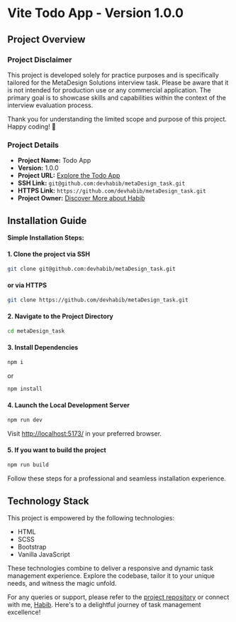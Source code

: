 # Vite Todo App - Version 1.0.0

## Project Overview

### Project Disclaimer

This project is developed solely for practice purposes and is specifically tailored for the MetaDesign Solutions interview task. Please be aware that it is not intended for production use or any commercial application. The primary goal is to showcase skills and capabilities within the context of the interview evaluation process.

Thank you for understanding the limited scope and purpose of this project. Happy coding! 🚀

### Project Details

- **Project Name:** Todo App
- **Version:** 1.0.0
- **Project URL:** [Explore the Todo App](https://todo.devhabib.com/)
- **SSH Link:** `git@github.com:devhabib/metaDesign_task.git`
- **HTTPS Link:** `https://github.com/devhabib/metaDesign_task.git`
- **Project Owner:** [Discover More about Habib](https://devhabib.com)

## Installation Guide

**Simple Installation Steps:**

#### 1. Clone the project via SSH

```bash
git clone git@github.com:devhabib/metaDesign_task.git
```

#### or via HTTPS

```bash
git clone https://github.com/devhabib/metaDesign_task.git
```

#### 2. Navigate to the Project Directory

```bash
cd metaDesign_task
```

#### 3. Install Dependencies

```bash
npm i
```

or

```bash
npm install
```

#### 4. Launch the Local Development Server

```bash
npm run dev
```

Visit [http://localhost:5173/](http://localhost:5173/) in your preferred browser.

#### 5. If you want to build the project

```bash
npm run build
```

Follow these steps for a professional and seamless installation experience.

## Technology Stack

This project is empowered by the following technologies:

- HTML
- SCSS
- Bootstrap
- Vanilla JavaScript

These technologies combine to deliver a responsive and dynamic task management experience. Explore the codebase, tailor it to your unique needs, and witness the magic unfold.

For any queries or support, please refer to the [project repository](https://github.com/devhabib/metaDesign_task) or connect with me, [Habib](https://devhabib.com). Here's to a delightful journey of task management excellence!

